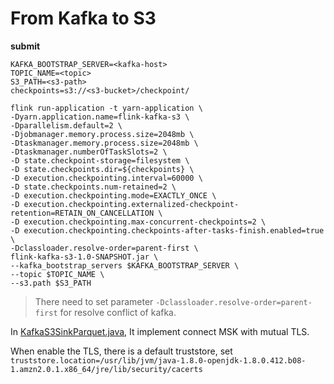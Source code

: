 # From Kafka to S3
    
**submit**
```shell
KAFKA_BOOTSTRAP_SERVER=<kafka-host>
TOPIC_NAME=<topic>
S3_PATH=<s3-path>
checkpoints=s3://<s3-bucket>/checkpoint/

flink run-application -t yarn-application \
-Dyarn.application.name=flink-kafka-s3 \
-Dparallelism.default=2 \
-Djobmanager.memory.process.size=2048mb \
-Dtaskmanager.memory.process.size=2048mb \
-Dtaskmanager.numberOfTaskSlots=2 \
-D state.checkpoint-storage=filesystem \
-D state.checkpoints.dir=${checkpoints} \
-D execution.checkpointing.interval=60000 \
-D state.checkpoints.num-retained=2 \
-D execution.checkpointing.mode=EXACTLY_ONCE \
-D execution.checkpointing.externalized-checkpoint-retention=RETAIN_ON_CANCELLATION \
-D execution.checkpointing.max-concurrent-checkpoints=2 \
-D execution.checkpointing.checkpoints-after-tasks-finish.enabled=true \
-Dclassloader.resolve-order=parent-first \
flink-kafka-s3-1.0-SNAPSHOT.jar \
--kafka_bootstrap_servers $KAFKA_BOOTSTRAP_SERVER \
--topic $TOPIC_NAME \
--s3.path $S3_PATH
``` 
> There need to set parameter `-Dclassloader.resolve-order=parent-first` for resolve conflict of kafka.

In [KafkaS3SinkParquet.java](https://github.com/norrishuang/aws-sample-project-java/blob/main/flink-kafka-s3/src/main/java/com/amazonaws/java/flink/KafkaS3SinkParquet.java), It implement connect MSK with mutual TLS.


When enable the TLS, there is a default truststore, set
`truststore.location=/usr/lib/jvm/java-1.8.0-openjdk-1.8.0.412.b08-1.amzn2.0.1.x86_64/jre/lib/security/cacerts`

